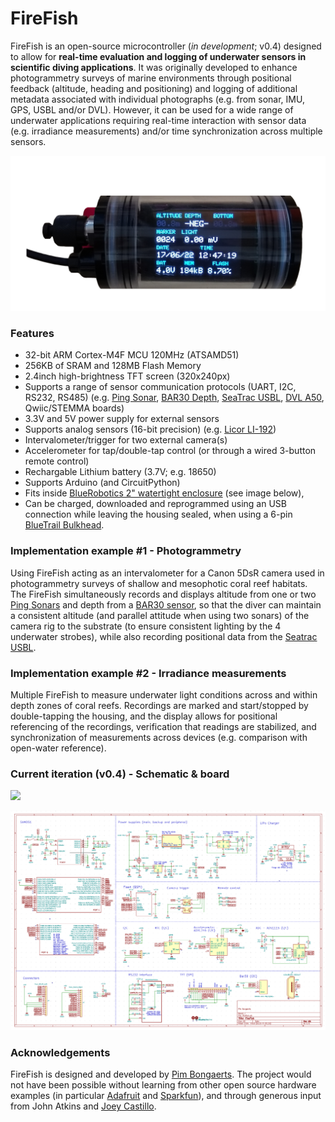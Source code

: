 # FireFish

FireFish is an open-source microcontroller (*in development*; v0.4) designed to allow for **real-time evaluation and logging of underwater sensors in scientific diving applications**. It was originally developed to enhance photogrammetry surveys of marine environments through positional feedback (altitude, heading and positioning) and logging of additional metadata associated with individual photographs (e.g. from sonar, IMU, GPS, USBL and/or DVL). However, it can be used for a wide range of underwater applications requiring real-time interaction with sensor data (e.g. irradiance measurements) and/or time synchronization across multiple sensors.

![](photos/firefish.png)

### Features

* 32-bit ARM Cortex-M4F MCU 120MHz (ATSAMD51)
* 256KB of SRAM and 128MB Flash Memory
* 2.4inch high-brightness TFT screen (320x240px)
* Supports a range of sensor communication protocols (UART, I2C, RS232, RS485) (e.g. [Ping Sonar](https://bluerobotics.com/store/sensors-sonars-cameras/sonar/ping-sonar-r2-rp/), [BAR30 Depth](https://bluerobotics.com/store/sensors-sonars-cameras/sensors/bar30-sensor-r1/), [SeaTrac USBL](https://www.blueprintsubsea.com/seatrac/), [DVL A50](https://www.waterlinked.com/dvl), Qwiic/STEMMA boards)
* 3.3V and 5V power supply for external sensors
* Supports analog sensors (16-bit precision) (e.g. [Licor LI-192](https://www.licor.com/env/products/light/quantum_underwater))
* Intervalometer/trigger for two external camera(s)
* Accelerometer for tap/double-tap control (or through a wired 3-button remote control)
* Rechargable Lithium battery (3.7V; e.g. 18650) 
* Supports Arduino (and CircuitPython)
* Fits inside [BlueRobotics 2" watertight enclosure](https://bluerobotics.com/product-category/watertight-enclosures/) (see image below), 
* Can be charged, downloaded and reprogrammed using an USB connection while leaving the housing sealed, when using a 6-pin [BlueTrail Bulkhead](https://www.bluetrailengineering.com/product-page/cobalt-series-bulkhead-connector).

### Implementation example #1 - Photogrammetry

Using FireFish acting as an intervalometer for a Canon 5DsR camera used in photogrammetry surveys of shallow and mesophotic coral reef habitats. The FireFish simultaneously records and displays altitude from one or two [Ping Sonars](https://bluerobotics.com/store/sensors-sonars-cameras/sonar/ping-sonar-r2-rp/) and depth from a [BAR30 sensor](https://bluerobotics.com/store/sensors-sonars-cameras/sensors/bar30-sensor-r1/), so that the diver can maintain a consistent altitude (and parallel attitude when using two sonars) of the camera rig to the substrate (to ensure consistent lighting by the 4 underwater strobes), while also recording positional data from the [Seatrac USBL](https://www.blueprintsubsea.com/seatrac/).

### Implementation example #2 - Irradiance measurements

Multiple FireFish to measure underwater light conditions across and within depth zones of coral reefs. Recordings are marked and start/stopped by double-tapping the housing, and the display allows for positional referencing of the recordings, verification that readings are stabilized, and synchronization of measurements across devices (e.g. comparison with open-water reference).

### Current iteration (v0.4) - Schematic & board

![](photos/board.png)

![](photos/schematic.png)

### Acknowledgements

FireFish is designed and developed by [Pim Bongaerts](https://github.com/pimbongaerts). The project would not have been possible without learning from other open source hardware examples (in particular [Adafruit](https://www.adafruit.com/) and [Sparkfun](https://www.sparkfun.com/)), and through generous input from John Atkins and [Joey Castillo](https://github.com/joeycastillo).
